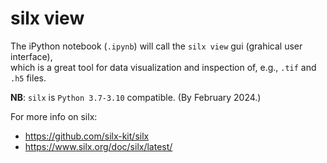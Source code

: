 # silx view
The iPython notebook (`.ipynb`) will call the `silx view` gui (grahical user 
interface),  
which is a great tool for data visualization and inspection of, e.g., `.tif` and 
`.h5` files.

**NB**: `silx` is `Python 3.7-3.10` compatible. (By February 2024.)

For more info on silx:
- https://github.com/silx-kit/silx
- https://www.silx.org/doc/silx/latest/
